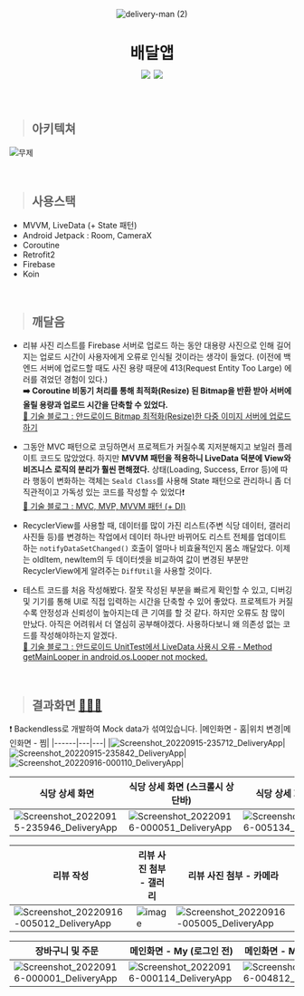 <div align="center">

![delivery-man (2)](https://user-images.githubusercontent.com/68545018/188453349-bf4cb5d2-6c1d-4911-ace7-791a323d1ccb.png)
# 배달앱<br><img src="https://img.shields.io/badge/Android-3DDC84?style=flat-square&logo=Android&logoColor=white"/> <img src="https://img.shields.io/badge/Kotlin-7F52FF?style=flat-square&logo=Kotlin&logoColor=white"/>

</div>

<br>

> ## 아키텍쳐

![무제](https://user-images.githubusercontent.com/68545018/188452754-466d42af-13f8-4577-8953-16a13802ef50.png)

<br>

> ## 사용스택
- MVVM, LiveData (+ State 패턴)
- Android Jetpack : Room, CameraX
- Coroutine
- Retrofit2
- Firebase
- Koin

<br>

> ## 깨달음

- 리뷰 사진 리스트를 Firebase 서버로 업로드 하는 동안 대용량 사진으로 인해 길어지는 업로드 시간이 사용자에게 오류로 인식될 것이라는 생각이 들었다. (이전에 백엔드 서버에 업로드할 때도 사진 용량 때문에 413(Request Entity Too Large) 에러를 겪었던 경험이 있다.)<br>
**➡️ Coroutine 비동기 처리를 통해 최적화(Resize) 된 Bitmap을 반환 받아 서버에 올릴 용량과 업로드 시간을 단축할 수 있었다.**<br>
[📝 기술 블로그 : 안드로이드 Bitmap 최적화(Resize)한 다중 이미지 서버에 업로드하기](https://velog.io/@dear_jjwim/series/%EC%95%88%EB%93%9C%EB%A1%9C%EC%9D%B4%EB%93%9C-Bitmap-%EC%B5%9C%EC%A0%81%ED%99%94Resize%ED%95%9C-%EB%8B%A4%EC%A4%91-%EC%9D%B4%EB%AF%B8%EC%A7%80-%EC%84%9C%EB%B2%84%EC%97%90-%EC%97%85%EB%A1%9C%EB%93%9C%ED%95%98%EA%B8%B0)

- 그동안 MVC 패턴으로 코딩하면서 프로젝트가 커질수록 지저분해지고 보일러 플레이트 코드도 많았었다. 하지만 **MVVM 패턴을 적용하니 LiveData 덕분에 View와 비즈니스 로직의 분리가 훨씬 편해졌다.** 상태(Loading, Success, Error 등)에 따라 행동이 변화하는 객체는 `Seald Class`를 사용해 State 패턴으로 관리하니 좀 더 직관적이고 가독성 있는 코드를 작성할 수 있었다❗️<br>
[📝 기술 블로그 : MVC, MVP, MVVM 패턴 (+ DI)](https://velog.io/@dear_jjwim/MVC-MVP-MVVM-%ED%8C%A8%ED%84%B4-DI)

- RecyclerView를 사용할 때, 데이터를 많이 가진 리스트(주변 식당 데이터, 갤러리 사진들 등)를 변경하는 작업에서 데이터 하나만 바뀌어도 리스트 전체를 업데이트 하는 `notifyDataSetChanged()` 호출이 얼마나 비효율적인지 몸소 깨달았다. 이제는 oldItem, newItem의 두 데이터셋을 비교하여 값이 변경된 부분만 RecyclerView에게 알려주는 `DiffUtil`을 사용할 것이다.

- 테스트 코드를 처음 작성해봤다. 잘못 작성된 부분을 빠르게 확인할 수 있고, 디버깅 및 기기를 통해 UI로 직접 입력하는 시간을 단축할 수 있어 좋았다. 프로젝트가 커질수록 안정성과 신뢰성이 높아지는데 큰 기여를 할 것 같다. 하지만 오류도 참 많이 만났다. 아직은 어려워서 더 열심히 공부해야겠다. 사용하다보니 왜 의존성 없는 코드를 작성해야하는지 알겠다.<br>
[📝 기술 블로그 : 안드로이드 UnitTest에서 LiveData 사용시 오류 - Method getMainLooper in android.os.Looper not mocked.](https://velog.io/@dear_jjwim/%EC%95%88%EB%93%9C%EB%A1%9C%EC%9D%B4%EB%93%9C-UnitTest%EC%97%90%EC%84%9C-LiveData-%EC%82%AC%EC%9A%A9%EC%8B%9C-%EC%98%A4%EB%A5%98-Method-getMainLooper-in-android.os.Looper-not-mocked)

<br>

> ## 결과화면 [👩🏻‍💻](https://candle-heron-6e6.notion.site/2663c19e7d3e42d88f221bf74ca44d71)

❗️ Backendless로 개발하여 Mock data가 섞여있습니다.
|메인화면 - 홈|위치 변경|메인화면 - 찜|
|------|---|---|
|![Screenshot_20220915-235712_DeliveryApp](https://user-images.githubusercontent.com/68545018/190451011-d418661e-c873-4149-8fdc-2bd4e65d12b9.jpg)|![Screenshot_20220915-235842_DeliveryApp](https://user-images.githubusercontent.com/68545018/190451565-fed590c9-688b-4864-aee2-3882ce1ddc85.jpg)|![Screenshot_20220916-000110_DeliveryApp](https://user-images.githubusercontent.com/68545018/190452344-fac7955c-b623-43d2-8712-62b8a5d86eca.jpg)|

|식당 상세 화면|식당 상세 화면 (스크롤시 상단바)|식당 상세 화면 (리뷰)|
|------|---|---|
|![Screenshot_20220915-235946_DeliveryApp](https://user-images.githubusercontent.com/68545018/190452948-a8a22d06-dfcb-41f7-bed1-d71bcb04de02.jpg)|![Screenshot_20220916-000051_DeliveryApp](https://user-images.githubusercontent.com/68545018/190453009-722bb3ce-8dfd-4d72-8e4b-bd927321ffc9.jpg)|![Screenshot_20220916-005134_DeliveryApp](https://user-images.githubusercontent.com/68545018/190453072-a2a3cacd-ebaa-4e99-9036-f91d0a9dcfc4.jpg)|

|리뷰 작성|리뷰 사진 첨부 - 갤러리|리뷰 사진 첨부 - 카메라|
|------|---|---|
|![Screenshot_20220916-005012_DeliveryApp](https://user-images.githubusercontent.com/68545018/190453593-344513d4-5ad6-4cd9-9e09-d756b139f4e3.jpg)|![image](https://user-images.githubusercontent.com/68545018/190454352-444e195c-7f48-4ec1-ad65-bfe6f74eb223.png)|![Screenshot_20220916-005005_DeliveryApp](https://user-images.githubusercontent.com/68545018/190453637-fad77de9-42e2-4c90-8f3e-8070d8563685.jpg)

|장바구니 및 주문|메인화면 - My (로그인 전)|메인화면 - My (로그인 후)|
|------|---|---|
|![Screenshot_20220916-000001_DeliveryApp](https://user-images.githubusercontent.com/68545018/190454820-bb427ccd-7309-4b78-83f5-e9dcbfeaed89.jpg)|![Screenshot_20220916-000114_DeliveryApp](https://user-images.githubusercontent.com/68545018/190454861-6f40ef15-c7cb-4655-8b4d-b68c4ea9bacd.jpg)|![Screenshot_20220916-004812_DeliveryApp](https://user-images.githubusercontent.com/68545018/190454889-f94a773a-a8ea-4fbe-962b-22e5af8fbf04.jpg)|


